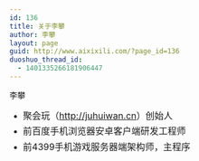 ```yaml
---
id: 136
title: 关于李攀
author: 李攀
layout: page
guid: http://www.aixixili.com/?page_id=136
duoshuo_thread_id:
  - 1401335266181906447
---
```

李攀

  * <span style="line-height: 1.714285714; font-size: 1rem;">聚会玩（<a href="http://juhuiwan.cn" target="_blank">http://juhuiwan.cn</a>）创始人<br /> </span>
  * <span style="line-height: 1.714285714; font-size: 1rem;">前百度手机浏览器安卓客户端</span><span style="line-height: 1.714285714; font-size: 1rem;">研发工程师</span>
  * <span style="line-height: 1.714285714; font-size: 1rem;">前4399手机游戏服务器端架构师，主程序</span>

